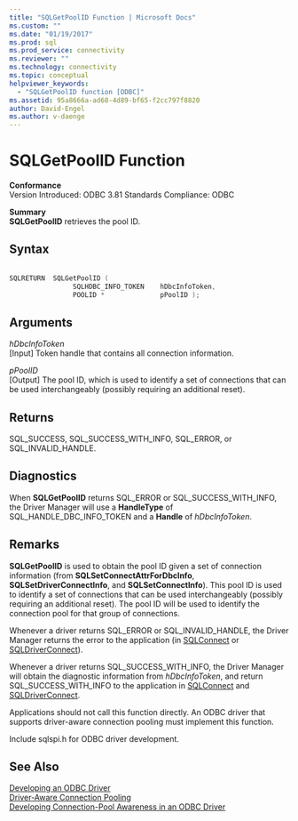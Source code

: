 ```yaml
---
title: "SQLGetPoolID Function | Microsoft Docs"
ms.custom: ""
ms.date: "01/19/2017"
ms.prod: sql
ms.prod_service: connectivity
ms.reviewer: ""
ms.technology: connectivity
ms.topic: conceptual
helpviewer_keywords: 
  - "SQLGetPoolID function [ODBC]"
ms.assetid: 95a8666a-ad68-4d89-bf65-f2cc797f8820
author: David-Engel
ms.author: v-daenge
---
```

# SQLGetPoolID Function
**Conformance**  
 Version Introduced: ODBC 3.81 Standards Compliance: ODBC  
  
 **Summary**  
 **SQLGetPoolID** retrieves the pool ID.  
  
## Syntax  
  
```cpp
  
SQLRETURN  SQLGetPoolID (  
                SQLHDBC_INFO_TOKEN    hDbcInfoToken,  
                POOLID *              pPoolID );  
```  
  
## Arguments  
 *hDbcInfoToken*  
 [Input] Token handle that contains all connection information.  
  
 *pPoolID*  
 [Output] The pool ID, which is used to identify a set of connections that can be used interchangeably (possibly requiring an additional reset).  
  
## Returns  
 SQL_SUCCESS, SQL_SUCCESS_WITH_INFO, SQL_ERROR, or SQL_INVALID_HANDLE.  
  
## Diagnostics  
 When **SQLGetPoolID** returns SQL_ERROR or SQL_SUCCESS_WITH_INFO, the Driver Manager will use a **HandleType** of SQL_HANDLE_DBC_INFO_TOKEN and a **Handle** of *hDbcInfoToken*.  
  
## Remarks  
 **SQLGetPoolID** is used to obtain the pool ID given a set of connection information (from **SQLSetConnectAttrForDbcInfo**, **SQLSetDriverConnectInfo**, and **SQLSetConnectInfo**). This pool ID is used to identify a set of connections that can be used interchangeably (possibly requiring an additional reset). The pool ID will be used to identify the connection pool for that group of connections.  
  
 Whenever a driver returns SQL_ERROR or SQL_INVALID_HANDLE, the Driver Manager returns the error to the application (in [SQLConnect](../../../odbc/reference/syntax/sqlconnect-function.md) or [SQLDriverConnect](../../../odbc/reference/syntax/sqldriverconnect-function.md)).  
  
 Whenever a driver returns SQL_SUCCESS_WITH_INFO, the Driver Manager will obtain the diagnostic information from *hDbcInfoToken*, and return SQL_SUCCESS_WITH_INFO to the application in [SQLConnect](../../../odbc/reference/syntax/sqlconnect-function.md) and [SQLDriverConnect](../../../odbc/reference/syntax/sqldriverconnect-function.md).  
  
 Applications should not call this function directly. An ODBC driver that supports driver-aware connection pooling must implement this function.  
  
 Include sqlspi.h for ODBC driver development.  
  
## See Also  
 [Developing an ODBC Driver](../../../odbc/reference/develop-driver/developing-an-odbc-driver.md)   
 [Driver-Aware Connection Pooling](../../../odbc/reference/develop-app/driver-aware-connection-pooling.md)   
 [Developing Connection-Pool Awareness in an ODBC Driver](../../../odbc/reference/develop-driver/developing-connection-pool-awareness-in-an-odbc-driver.md)
